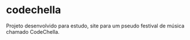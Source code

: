 # codechella
Projeto desenvolvido para estudo, site para um pseudo festival de música chamado CodeChella.
